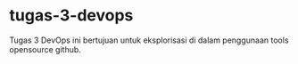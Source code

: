 # tugas-3-devops
Tugas 3 DevOps ini bertujuan untuk eksplorisasi di dalam penggunaan tools opensource github.
